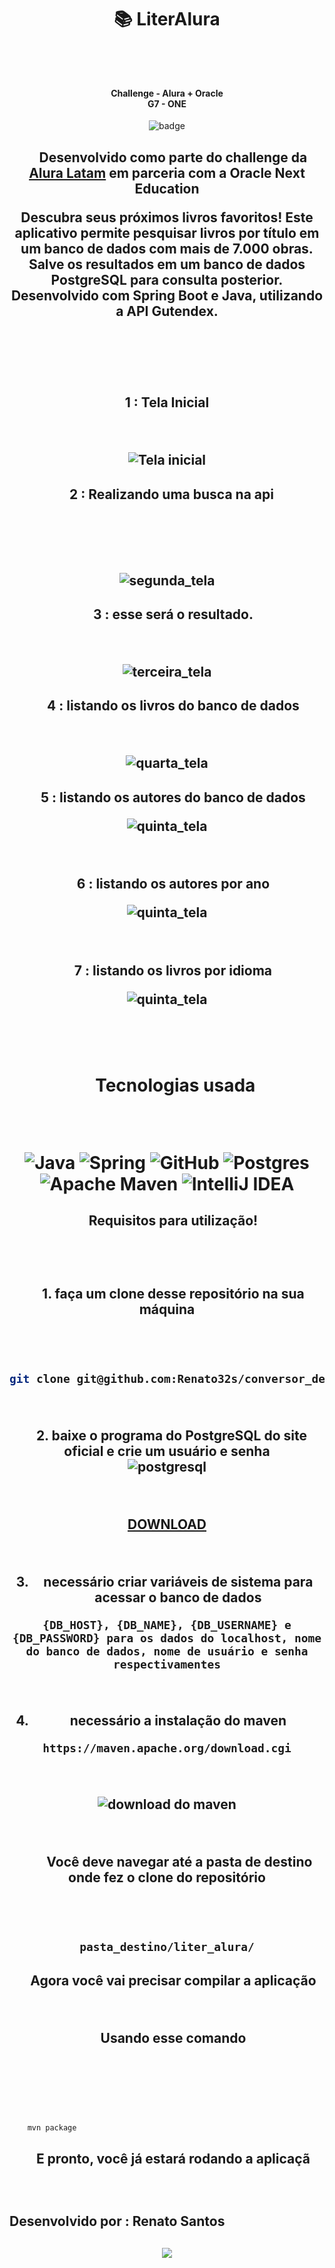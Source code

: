 <h1 align = center>
  
  📚 LiterAlura
  
<br>

</h1>

<h4 align="center">
  Challenge - Alura + Oracle
    
<br>
    G7 - ONE
</h4>
<p align="center">
<img alt="badge" src="badge%20literalura.png" align="center">
</p>

<h2 align = center>

    Desenvolvido como parte do challenge da [Alura Latam](https://www.aluracursos.com/) em parceria com a Oracle Next Education



Descubra seus próximos livros favoritos! Este aplicativo permite pesquisar livros por título em um banco de dados com mais de 7.000 obras. Salve os resultados em um banco de dados PostgreSQL para consulta posterior. Desenvolvido com Spring Boot e Java, utilizando a API Gutendex.



<br>

    



</h2>

<h2 align= center>

1 : Tela Inicial



<br>



![Tela inicial](https://github.com/Renato32s/liter_alura/blob/main/prints/tela_inicial.png)

</h2>



<h2 align = center>

   2 : Realizando uma busca na api



<br>

    

![segunda_tela](https://github.com/Renato32s/liter_alura/blob/main/prints/escolhendo_a_primeira_opcao.png)

</h2>



<h2 align = center>

    3 : esse será o resultado.



<br>



![terceira_tela](https://github.com/Renato32s/liter_alura/blob/main/prints/resultado_da_primeira_opcao.png)

</h2>



<h2 align = center>

    4 : listando os livros do banco de dados



<br>



![quarta_tela](https://github.com/Renato32s/liter_alura/blob/main/prints/escolhendo_a_segunda_opcao.png)

</h2>

<h2 align = center>

    5 : listando os autores do banco de dados





![quinta_tela](https://github.com/Renato32s/liter_alura/blob/main/prints/escolhendo_a_terceira_opcao.png)

</h2>

<br>

<h2 align = center>

    6 : listando os autores por ano





![quinta_tela](https://github.com/Renato32s/liter_alura/blob/main/prints/escolhendo_a_quarta_opcao.png)

</h2>

<br>

<h2 align = center>

    7 : listando os livros por idioma





![quinta_tela](https://github.com/Renato32s/liter_alura/blob/main/prints/escolhendo_a_quinta_opcao.png)

</h2>

<br>


<div align = center>

    <h1>
    Tecnologias usada

<br>

![Java](https://img.shields.io/badge/java-%23ED8B00.svg?style=for-the-badge&logo=java&logoColor=white) ![Spring](https://img.shields.io/badge/spring-%236DB33F.svg?style=for-the-badge&logo=spring&logoColor=white) ![GitHub](https://img.shields.io/badge/GitHub-%23121011.svg?style=for-the-badge&logo=github&logoColor=white) ![Postgres](https://img.shields.io/badge/postgres-%23316192.svg?style=for-the-badge&logo=postgresql&logoColor=white) ![Apache Maven](https://img.shields.io/badge/Apache%20Maven-C71A36?style=for-the-badge&logo=Apache%20Maven&logoColor=white) ![IntelliJ IDEA](https://img.shields.io/badge/IntelliJIDEA-000000.svg?style=for-the-badge&logo=intellij-idea&logoColor=white)

</h1>



</div>



<h2 align = center>

    Requisitos para utilização!



<br>
    <br>

    1. faça um clone desse repositório na sua máquina



<br>



````bash

git clone git@github.com:Renato32s/conversor_de_moedas.git

````

<br>

   2. baixe o programa do PostgreSQL do site oficial e crie um usuário e senha
<br>
   ![postgresql](https://github.com/Renato32s/liter_alura/blob/main/prints/tela_postgresql.png)

<br>
  
  [DOWNLOAD](https://www.postgresql.org/download/)

<br>

  3. necessário criar variáveis de sistema para acessar o banco de dados
        
    {DB_HOST}, {DB_NAME}, {DB_USERNAME} e {DB_PASSWORD} para os dados do localhost, nome do banco de dados, nome de usuário e senha respectivamentes

<br>


  4. necessário a instalação do maven

    https://maven.apache.org/download.cgi
  <br>
      
  ![download do maven](https://github.com/Renato32s/liter_alura/blob/main/prints/tela_maven.png)

<br>


        Você deve navegar até a pasta de destino onde fez o clone do repositório



<br>



````bash

pasta_destino/liter_alura/

````
</h2>

<h2 align = center>

    Agora você vai precisar compilar a aplicação



<br>

    Usando esse comando

    

<br>



</h2>



````bash    

    mvn package

````

<h2 align = center>

    E pronto, você já estará rodando a aplicaçã

<br>

## Desenvolvido por : Renato Santos    
<h2 align = center>
  <a align = center href="https://github.com/Renato32s/liter_alura/blob/main/LICENSE"><img src="https://img.shields.io/badge/License-MIT-yellow.svg"></a>
</h2>


